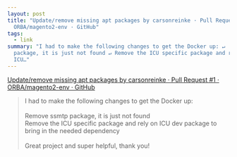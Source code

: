 ```yaml
---
layout: post
title: "Update/remove missing apt packages by carsonreinke · Pull Request #1 ·
  ORBA/magento2-env · GitHub"
tags:
  - link
summary: "I had to make the following changes to get the Docker up: ↵  ↵ Remove ssmtp
  package, it is just not found ↵ Remove the ICU specific package and rely on
  ICU…"
---
```


[Update/remove missing apt packages by carsonreinke · Pull Request #1 · ORBA/magento2-env · GitHub](https://github.com/ORBA/magento2-env/pull/1)

<blockquote><p>
I had to make the following changes to get the Docker up:<br><br>Remove ssmtp package, it is just not found<br>Remove the ICU specific package and rely on ICU dev package to bring in the needed dependency<br><br>Great project and super helpful, thank you!
</p></blockquote>
